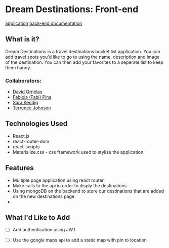 # Dream Destinations: Front-end

[application](https://mern-destinations.herokuapp.com/)
[back-end documentation](https://github.com/davidornelas11/MERN-location-app)

## What is it?
Dream Destinations is a travel destinations bucket list application. You can add travel spots you'd like to go to using the name, description and image of the destination. You can then add your favorites to a seperate list to keep them handy.

### Collaborators:

*  [David Ornelas](http://linkedin.com/in/davidornelas-engineer)
*  [Fabiola (Fabi) Pina](https://www.linkedin.com/in/fabiolampina/)
*  [Sara Kendig](https://www.linkedin.com/in/sarakendig/)
*  [Terrence Johnson](https://www.linkedin.com/in/terrence-c-johnson2/)


## Technologies Used

* React.js
* react-router-dom
* react-scripts
* Materialize.css - css framework used to stylize the application.

## Features
* Multiple page application using react router.
* Make calls to the api in order to disply the destinations
* Using mongoDB on the backend to store our destinations that are added on the new destinations page.
* 

## What I'd Like to Add 
- [ ] Add authentication using JWT
- [ ] Use the google maps api to add a static map with pin to location






